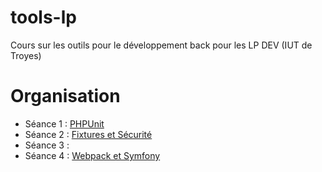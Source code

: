 # tools-lp
Cours sur les outils pour le développement back pour les LP DEV (IUT de Troyes)

# Organisation

* Séance 1 : [PHPUnit](phpunit.md)
* Séance 2 : [Fixtures et Sécurité](fixtures.md)
* Séance 3 : []()
* Séance 4 : [Webpack et Symfony](webpack.md)
